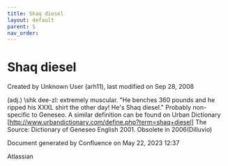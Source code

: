```yaml
---
title: Shaq diesel
layout: default
parent: S
nav_order:
---
```


# Shaq diesel

Created by  Unknown User (arh11), last modified on Sep 28, 2008

(adj.) \shk dee-zl: extremely muscular. &quot;He benches 360 pounds and he ripped his XXXL shirt the other day! He's Shaq diesel.&quot; Probably non-specific to Geneseo. A similar definition can be found on Urban Dictionary [http://www.urbandictionary.com/define.php?term=shaq+diesel] The Source: Dictionary of Geneseo English 2001. Obsolete in 2006(Dilluvio)

Document generated by Confluence on May 22, 2023 12:37

Atlassian
